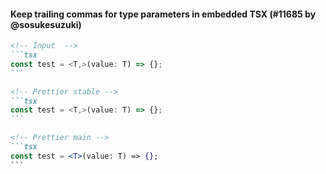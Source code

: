 #### Keep trailing commas for type parameters in embedded TSX (#11685 by @sosukesuzuki)

<!-- Optional description if it makes sense. -->

<!-- prettier-ignore -->
````md
<!-- Input  -->
```tsx
const test = <T,>(value: T) => {};
```

<!-- Prettier stable -->
```tsx
const test = <T,>(value: T) => {};
```

<!-- Prettier main -->
```tsx
const test = <T>(value: T) => {};
```
````
